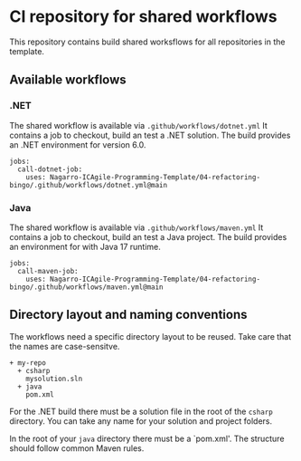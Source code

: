 # CI repository for shared workflows

This repository contains build shared worksflows for all repositories in the template. 

## Available workflows

### .NET

The shared workflow is available via `.github/workflows/dotnet.yml` It contains a job to checkout, build an test a .NET solution. The build provides an .NET environment for version 6.0.

```
jobs:  
  call-dotnet-job:
    uses: Nagarro-ICAgile-Programming-Template/04-refactoring-bingo/.github/workflows/dotnet.yml@main
```

### Java

The shared workflow is available via `.github/workflows/maven.yml` It contains a job to checkout, build an test a Java project. The build provides an environment for with Java 17 runtime.

```
jobs:  
  call-maven-job:
    uses: Nagarro-ICAgile-Programming-Template/04-refactoring-bingo/.github/workflows/maven.yml@main
```

## Directory layout and naming conventions

The workflows need a specific directory layout to be reused. Take care that the names are case-sensitve.

```
+ my-repo
  + csharp
    mysolution.sln
  + java
    pom.xml
```

For the .NET build there must be a solution file in the root of the `csharp` directory. You can take any name for your solution and project folders.

In the root of your `java` directory there must be a `pom.xml'. The structure should follow common Maven rules.
